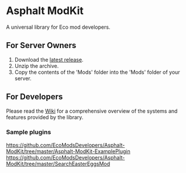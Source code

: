 # Asphalt ModKit

A universal library for Eco mod developers.

## For Server Owners

1. Download the [latest release](https://github.com/EcoModsDevelopers/Asphalt-ModKit/releases).
2. Unzip the archive.
3. Copy the contents of the 'Mods' folder into the 'Mods' folder of your server.

## For Developers

Please read the [Wiki](https://github.com/EcoModsDevelopers/Asphalt-ModKit/wiki) for a comprehensive overview of the systems and features provided by the library.

### Sample plugins

https://github.com/EcoModsDevelopers/Asphalt-ModKit/tree/master/Asphalt-ModKit-ExamplePlugin
https://github.com/EcoModsDevelopers/Asphalt-ModKit/tree/master/SearchEasterEggsMod
